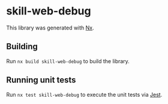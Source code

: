 # skill-web-debug

This library was generated with [Nx](https://nx.dev).

## Building

Run `nx build skill-web-debug` to build the library.

## Running unit tests

Run `nx test skill-web-debug` to execute the unit tests via [Jest](https://jestjs.io).

